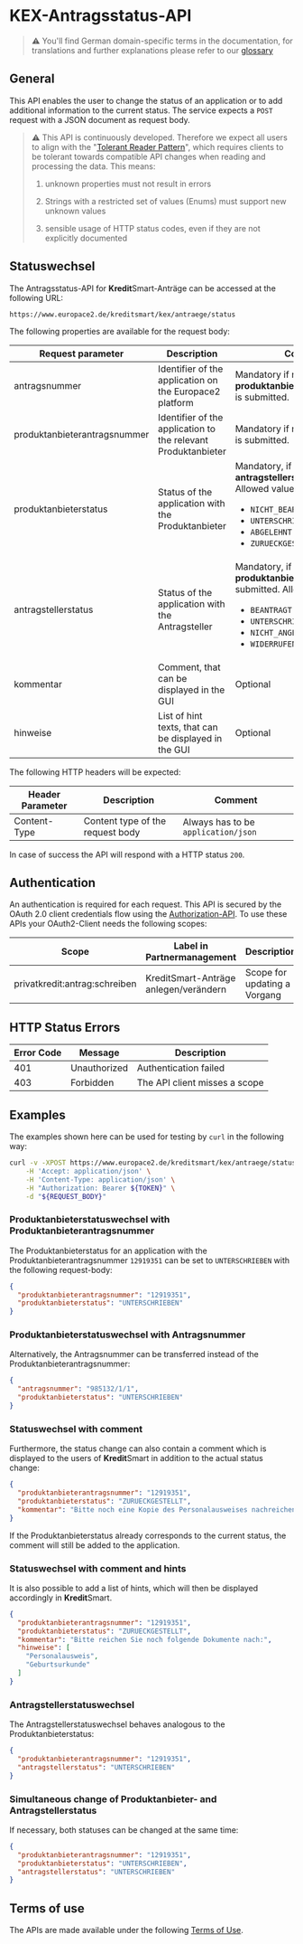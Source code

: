 # KEX-Antragsstatus-API

> ⚠️ You'll find German domain-specific terms in the documentation, for translations and further explanations please refer to our [glossary](https://docs.api.europace.de/common/glossary/)

## General

This API enables the user to change the status of an application or to add additional information to the current status. The service expects a `POST` request with a JSON document as request body.

> ⚠️ This API is continuously developed. Therefore we expect
> all users to align with the "[Tolerant Reader Pattern](https://martinfowler.com/bliki/TolerantReader.html)", which requires clients to be
> tolerant towards compatible API changes when reading and processing the data. This means:
>
> 1. unknown properties must not result in errors
>
> 2. Strings with a restricted set of values (Enums) must support new unknown values
>
> 3. sensible usage of HTTP status codes, even if they are not explicitly documented
>

<!-- https://opensource.zalando.com/restful-api-guidelines/#108 -->

## Statuswechsel

The Antragsstatus-API for **Kredit**Smart-Anträge can be accessed at the following URL:

```
https://www.europace2.de/kreditsmart/kex/antraege/status
```

The following properties are available for the request body:

Request parameter            | Description | Comment
-----------------------------|-------------|--------
antragsnummer                | Identifier of the application on the Europace2 platform| Mandatory if no **produktanbieterantragsnummer** is submitted.
produktanbieterantragsnummer | Identifier of the application to the relevant Produktanbieter | Mandatory if no **antragsnummer** is submitted.
produktanbieterstatus        | Status of the application with the Produktanbieter | Mandatory, if no **antragstellerstatus** is submitted. Allowed values are: <ul><li><code>NICHT_BEARBEITET</code></li><li><code>UNTERSCHRIEBEN</code></li><li><code>ABGELEHNT</code></li><li><code>ZURUECKGESTELLT</code></li></ul>
antragstellerstatus          | Status of the application with the Antragsteller | Mandatory, if no **produktanbieterstatus** is submitted. Allowed values are: <ul><li><code>BEANTRAGT</code></li><li><code>UNTERSCHRIEBEN</code></li><li><code>NICHT_ANGENOMMEN</code></li><li><code>WIDERRUFEN</code></li></ul>
kommentar                    | Comment, that can be displayed in the GUI | Optional
hinweise                     | List of hint texts, that can be displayed in the GUI | Optional


The following HTTP headers will be expected:

Header Parameter | Description                                               | Comment                              |
-----------------|-----------------------------------------------------------|--------------------------------------|
Content-Type     | Content type of the request body                          | Always has to be `application/json` |

In case of success the API will respond with a HTTP status `200`.

## Authentication

An authentication is required for each request. This API is secured by the OAuth 2.0 client credentials flow using the [Authorization-API](https://docs.api.europace.de/privatkredit/authentifizierung/). To use these APIs your OAuth2-Client needs the following scopes:

| Scope                          | Label in Partnermanagement            | Description                                                |
|--------------------------------|---------------------------------------|------------------------------|
| privatkredit:antrag:schreiben  | KreditSmart-Anträge anlegen/verändern | Scope for updating a Vorgang |


## HTTP Status Errors

| Error Code | Message               | Description                     |
|------------|-----------------------|---------------------------------|
| 401        | Unauthorized          | Authentication failed           |
| 403        | Forbidden             | The API client misses a scope   |


## Examples

The examples shown here can be used for testing by `curl` in the following way:

```sh
curl -v -XPOST https://www.europace2.de/kreditsmart/kex/antraege/status \
	-H 'Accept: application/json' \
	-H 'Content-Type: application/json' \
	-H "Authorization: Bearer ${TOKEN}" \
	-d "${REQUEST_BODY}"
```

### Produktanbieterstatuswechsel with Produktanbieterantragsnummer

The Produktanbieterstatus for an application with the Produktanbieterantragsnummer `12919351` can be set to `UNTERSCHRIEBEN` with the following request-body:

```json
{
  "produktanbieterantragsnummer": "12919351",
  "produktanbieterstatus": "UNTERSCHRIEBEN"
}
```

### Produktanbieterstatuswechsel with Antragsnummer

Alternatively, the Antragsnummer can be transferred instead of the Produktanbieterantragsnummer:

```json
{
  "antragsnummer": "985132/1/1",
  "produktanbieterstatus": "UNTERSCHRIEBEN"
}
```

### Statuswechsel with comment

Furthermore, the status change can also contain a comment which is displayed to the users of **Kredit**Smart in addition to the actual status change:

```json
{
  "produktanbieterantragsnummer": "12919351",
  "produktanbieterstatus": "ZURUECKGESTELLT",
  "kommentar": "Bitte noch eine Kopie des Personalausweises nachreichen."
}
```

If the Produktanbieterstatus already corresponds to the current status, the comment will still be added to the application.

### Statuswechsel with comment and hints

It is also possible to add a list of hints, which will then be displayed accordingly in **Kredit**Smart.

```json
{
  "produktanbieterantragsnummer": "12919351",
  "produktanbieterstatus": "ZURUECKGESTELLT",
  "kommentar": "Bitte reichen Sie noch folgende Dokumente nach:",
  "hinweise": [
  	"Personalausweis",
  	"Geburtsurkunde"
  ]
}
```

### Antragstellerstatuswechsel

The Antragstellerstatuswechsel behaves analogous to the Produktanbieterstatus:

```json
{
  "produktanbieterantragsnummer": "12919351",
  "antragstellerstatus": "UNTERSCHRIEBEN"
}
```

### Simultaneous change of Produktanbieter- and Antragstellerstatus

If necessary, both statuses can be changed at the same time:

```json
{
  "produktanbieterantragsnummer": "12919351",
  "produktanbieterstatus": "UNTERSCHRIEBEN",
  "antragstellerstatus": "UNTERSCHRIEBEN"
}
```

## Terms of use
The APIs are made available under the following [Terms of Use](https://docs.api.europace.de/terms/).
